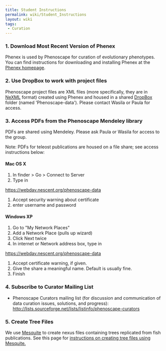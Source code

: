 ```yaml
---
title: Student Instructions
permalink: wiki/Student_Instructions
layout: wiki
tags:
 - Curation
---
```


### 1. Download Most Recent Version of Phenex

Phenex is used by Phenoscape for curation of evolutionary phenotypes.
You can find instructions for downloading and installing Phenex at the
<a href="Phenex" class="wikilink" title="Phenex homepage">Phenex
homepage</a>.

### 2. Use DropBox to work with project files

Phenoscape project files are XML files (more specifically, they are in
[NeXML](http://nexml.org) format) created using Phenex and housed in a
shared [DropBox](http://www.dropbox.com) folder (named
'Phenoscape-data'). Please contact Wasila or Paula for access.

### 3. Access PDFs from the Phenoscape Mendeley library

PDFs are shared using Mendeley. Please ask Paula or Wasila for access to
the group.

Note: PDFs for teleost publications are housed on a file share; see
access instructions below:

#### Mac OS X

1.  In finder \> Go \> Connect to Server
2.  Type in

https://webdav.nescent.org/phenoscape-data

1.  Accept security warning about certificate
2.  enter username and password

#### Windows XP

1.  Go to "My Network Places"
2.  Add a Network Place (pulls up wizard)
3.  Click Next twice
4.  In internet or Network address box, type in

https://webdav.nescent.org/phenoscape-data

1.  Accept certificate warning, if given.
2.  Give the share a meaningful name. Default is usually fine.
3.  Finish

### 4. Subscribe to Curator Mailing List

- Phenoscape Curators mailing list (for discussion and communication of
  data curation issues, solutions, and progress):
  <http://lists.sourceforge.net/lists/listinfo/phenoscape-curators>

### 5. Create Tree Files

We use [Mesquite](http://mesquiteproject.org/mesquite/mesquite.html) to
create nexus files containing trees replicated from fish publications.
See this page for <a href="Creating_Tree_Files" class="wikilink"
title="instructions on creating tree files using Mesquite.">instructions
on creating tree files using Mesquite.</a>
